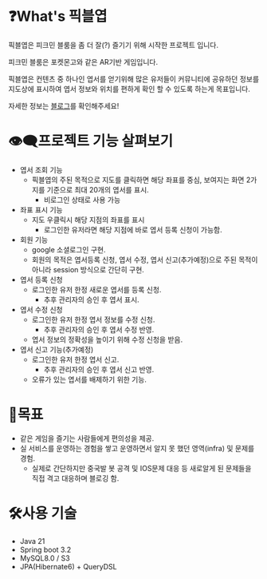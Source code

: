 # ❓What's 픽블엽
픽블엽은 피크민 블룸을 좀 더 잘(?) 즐기기 위해 시작한 프로젝트 입니다.

피크민 블룸은 포켓몬고와 같은 AR기반 게임입니다.

픽블엽은 컨텐츠 중 하나인 엽서를 얻기위해 많은 유저들이 커뮤니티에 공유하던 정보를 지도상에 표시하여 엽서 정보와 위치를 편하게 확인 할 수 있도록 하는게 목표입니다. 

자세한 정보는 [블로그](https://velog.io/@no-int/%ED%94%BD%EB%B8%94%EC%97%BD.-%ED%94%BC%ED%81%AC%EB%AF%BC-%EB%B8%94%EB%A3%B8%EC%9D%84-%EC%A2%80-%EB%8D%94-%ED%8E%B8%ED%95%98%EA%B2%8C)를 확인해주세요!

# 👁️‍🗨️프로젝트 기능 살펴보기
- 엽서 조회 기능
  - 픽블엽의 주된 목적으로 지도를 클릭하면 해당 좌표를 중심, 보여지는 화면 2가지를 기준으로 최대 20개의 엽서를 표시.
    - 비로그인 상태로 사용 가능
- 좌표 표시 기능
  - 지도 우클릭시 해당 지점의 좌표를 표시
    - 로그인한 유저라면 해당 지점에 바로 엽서 등록 신청이 가능함.
- 회원 기능
  - google 소셜로그인 구현.
  - 회원의 목적은 엽서등록 신청, 엽서 수정, 엽서 신고(추가예정)으로 주된 목적이 아니라 session 방식으로 간단히 구현. 
- 엽서 등록 신청
  - 로그인한 유저 한정 새로운 엽서를 등록 신청.
    - 추후 관리자의 승인 후 엽서 표시.
- 엽서 수정 신청
  - 로그인한 유저 한정 엽서 정보를 수정 신청.
    - 추후 관리자의 승인 후 엽서 수정 반영.
  - 엽서 정보의 정확성을 높이기 위해 수정 신청을 받음.
- 엽서 신고 기능(추가예정)
  - 로그인한 유저 한정 엽서 신고.
    - 추후 관리자의 승인 후 엽서 신고 반영.
  - 오류가 있는 엽서를 배제하기 위한 기능.
  
# 🎯목표
- 같은 게임을 즐기는 사람들에게 편의성을 제공.
- 실 서비스를 운영하는 경험을 쌓고 운영하면서 알지 못 했던 영역(infra) 및 문제를 경험.
  - 실제로 간단하지만 중국발 봇 공격 및 IOS문제 대응 등 새로알게 된 문제들을 직접 격고 대응하며 블로깅 함.


# 🛠️사용 기술
 - Java 21
 - Spring boot 3.2
 - MySQL8.0 / S3
 - JPA(Hibernate6) + QueryDSL

